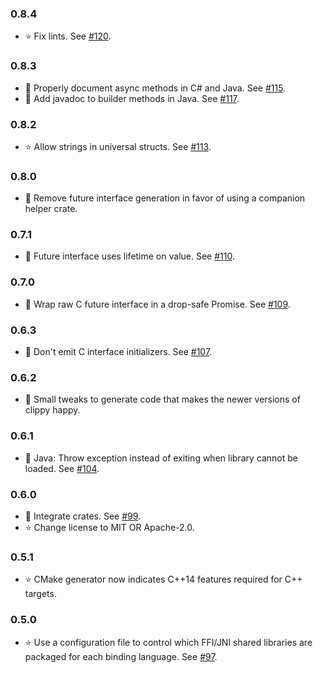 ### 0.8.4 ###
* :star: Fix lints. See [#120](https://github.com/stepfunc/oo_bindgen/pull/120).

### 0.8.3 ###
* :book: Properly document async methods in C# and Java. See [#115](https://github.com/stepfunc/oo_bindgen/pull/115).
* :book: Add javadoc to builder methods in Java. See [#117](https://github.com/stepfunc/oo_bindgen/pull/117).

### 0.8.2 ###
* :star: Allow strings in universal structs. See [#113](https://github.com/stepfunc/oo_bindgen/pull/113).

### 0.8.0 ###
* :wrench: Remove future interface generation in favor of using a companion helper crate.

### 0.7.1 ###
* :wrench: Future interface uses lifetime on value. See [#110](https://github.com/stepfunc/oo_bindgen/pull/110).

### 0.7.0 ###
* :wrench: Wrap raw C future interface in a drop-safe Promise. See [#109](https://github.com/stepfunc/oo_bindgen/pull/109).

### 0.6.3 ###
* :wrench: Don't emit C interface initializers. See [#107](https://github.com/stepfunc/oo_bindgen/pull/107).

### 0.6.2 ###
* :wrench: Small tweaks to generate code that makes the newer versions of clippy happy.

### 0.6.1 ###
* :wrench: Java: Throw exception instead of exiting when library cannot be loaded. See [#104](https://github.com/stepfunc/oo_bindgen/pull/104).

### 0.6.0 ###
* :wrench: Integrate crates. See [#99](https://github.com/stepfunc/oo_bindgen/pull/99).
* :star: Change license to MIT OR Apache-2.0.

### 0.5.1 ###
* :star: CMake generator now indicates C++14 features required for C++ targets.

### 0.5.0 ###
* :star: Use a configuration file to control which FFI/JNI shared libraries are packaged for each binding language. See [#97](https://github.com/stepfunc/oo_bindgen/pull/97).

